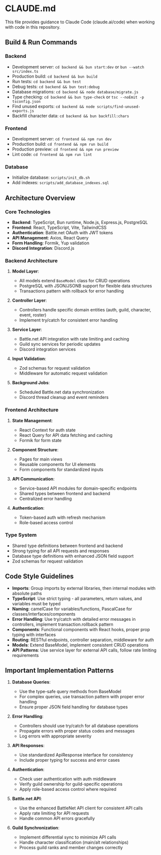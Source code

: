 # CLAUDE.md

This file provides guidance to Claude Code (claude.ai/code) when working with code in this repository.

## Build & Run Commands

### Backend

- Development server: `cd backend && bun start:dev` or `bun --watch src/index.ts`
- Production build: `cd backend && bun build`
- Run tests: `cd backend && bun test`
- Debug tests: `cd backend && bun test:debug`
- Database migrations: `cd backend && node database/migrate.js`
- Type checking: `cd backend && bun type-check` or `tsc --noEmit -p tsconfig.json`
- Find unused exports: `cd backend && node scripts/find-unused-exports.js`
- Backfill character data: `cd backend && bun backfill:chars`

### Frontend

- Development server: `cd frontend && npm run dev`
- Production build: `cd frontend && npm run build`
- Production preview: `cd frontend && npm run preview`
- Lint code: `cd frontend && npm run lint`

### Database

- Initialize database: `scripts/init_db.sh`
- Add indexes: `scripts/add_database_indexes.sql`

## Architecture Overview

### Core Technologies

- **Backend**: TypeScript, Bun runtime, Node.js, Express.js, PostgreSQL
- **Frontend**: React, TypeScript, Vite, TailwindCSS
- **Authentication**: Battle.net OAuth with JWT tokens
- **API Management**: Axios, React Query
- **Form Handling**: Formik, Yup validation
- **Discord Integration**: Discord.js

### Backend Architecture

1. **Model Layer**:
   - All models extend `BaseModel` class for CRUD operations
   - PostgreSQL with JSON/JSONB support for flexible data structures
   - Transactions pattern with rollback for error handling

2. **Controller Layer**:
   - Controllers handle specific domain entities (auth, guild, character, event, roster)
   - Implement try/catch for consistent error handling

3. **Service Layer**:
   - Battle.net API integration with rate limiting and caching
   - Guild sync services for periodic updates
   - Discord integration services

4. **Input Validation**:
   - Zod schemas for request validation
   - Middleware for automatic request validation

5. **Background Jobs**:
   - Scheduled Battle.net data synchronization
   - Discord thread cleanup and event reminders

### Frontend Architecture

1. **State Management**:
   - React Context for auth state
   - React Query for API data fetching and caching
   - Formik for form state

2. **Component Structure**:
   - Pages for main views
   - Reusable components for UI elements
   - Form components for standardized inputs

3. **API Communication**:
   - Service-based API modules for domain-specific endpoints
   - Shared types between frontend and backend
   - Centralized error handling

4. **Authentication**:
   - Token-based auth with refresh mechanism
   - Role-based access control

### Type System

- Shared type definitions between frontend and backend
- Strong typing for all API requests and responses
- Database type definitions with enhanced JSON field support
- Zod schemas for request validation

## Code Style Guidelines

- **Imports**: Group imports by external libraries, then internal modules with absolute paths
- **TypeScript**: Use strict typing - all parameters, return values, and variables must be typed
- **Naming**: camelCase for variables/functions, PascalCase for classes/interfaces/components
- **Error Handling**: Use try/catch with detailed error messages in controllers, implement transaction.rollback pattern
- **Components**: Functional components with React hooks, proper prop typing with interfaces
- **Routing**: RESTful endpoints, controller separation, middleware for auth
- **Models**: Extend BaseModel, implement consistent CRUD operations
- **API Patterns**: Use service layer for external API calls, follow rate limiting requirements

## Important Implementation Patterns

1. **Database Queries**:
   - Use the type-safe query methods from BaseModel
   - For complex queries, use transaction pattern with proper error handling
   - Ensure proper JSON field handling for database types

2. **Error Handling**:
   - Controllers should use try/catch for all database operations
   - Propagate errors with proper status codes and messages
   - Log errors with appropriate severity

3. **API Responses**:
   - Use standardized ApiResponse interface for consistency
   - Include proper typing for success and error cases

4. **Authentication**:
   - Check user authentication with auth middleware
   - Verify guild ownership for guild-specific operations
   - Apply role-based access control where required

5. **Battle.net API**:
   - Use the enhanced BattleNet API client for consistent API calls
   - Apply rate limiting for API requests
   - Handle common API errors gracefully

6. **Guild Synchronization**:
   - Implement differential sync to minimize API calls
   - Handle character classification (main/alt relationships)
   - Process guild ranks and member changes correctly